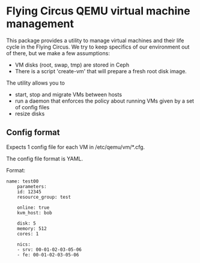 # Flying Circus QEMU virtual machine management

This package provides a utility to manage virtual machines and their life cycle
in the Flying Circus. We try to keep specifics of our environment out of there,
but we make a few assumptions:

* VM disks (root, swap, tmp) are stored in Ceph
* There is a script 'create-vm' that will prepare a fresh root disk image.

The utility allows you to

* start, stop and migrate VMs between hosts
* run a daemon that enforces the policy about running VMs
  given by a set of config files
* resize disks


## Config format

Expects 1 config file for each VM in /etc/qemu/vm/*.cfg.

The config file format is YAML.

Format:

    name: test00
        parameters:
        id: 12345
        resource_group: test

        online: true
        kvm_host: bob

        disk: 5
        memory: 512
        cores: 1

        nics:
        - srv: 00-01-02-03-05-06
        - fe: 00-01-02-03-05-06



